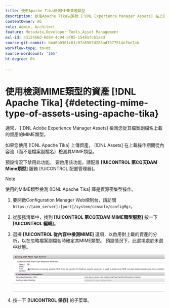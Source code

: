 ```yaml
---
title: 使用Apache Tika檢測MIME資產類型
description: 啟用Apache Tika以幫助 [!DNL Experience Manager Assets] 在上載操作期間檢測來自內容流的MIME類型的資產，而不是檔案副檔名。
contentOwner: AG
role: Admin, Architect
feature: Metadata,Developer Tools,Asset Management
exl-id: a312466d-8d84-4c94-af85-1549afc61aed
source-git-commit: bb46b0301c61c07a8967d285ad7977514efbe7ab
workflow-type: tm+mt
source-wordcount: '165'
ht-degree: 0%

---
```


# 使用檢測MIME類型的資產 [!DNL Apache Tika] {#detecting-mime-type-of-assets-using-apache-tika}

通常， [!DNL Adobe Experience Manager Assets] 檢測您從其檔案副檔名上載的資產的MIME類型。

如果您使用 [!DNL Apache Tika] 上傳資產， [!DNL Assets] 在上載操作期間從內容流（而不是檔案副檔名）檢測其MIME類型。

預設情況下禁用此功能。 要啟用該功能，請配置 **[!UICONTROL 第CQ天DAM Mime類型]** 服務 [!UICONTROL 配置管理器]。

>[!NOTE]
>
>使用的MIME類型檢測 [!DNL Apache Tika] 庫是資源密集型操作。

1. 要開啟Configuration Manager Web控制台，請訪問 `https://[aem_server]:[port]/system/console/configMgr`。

1. 從服務清單中，找到 **[!UICONTROL 第CQ天DAM MIME類型服務]** 按一下 **[!UICONTROL 編輯]**。

1. 選擇 **[!UICONTROL 從內容中檢測MIME]** 選項，以啟用對上載的資產的分析，以在忽略檔案副檔名時確定其MIME類型。 預設情況下，此選項處於未選中狀態。

   ![chlimage_1-333](assets/chlimage_1-333.png)

1. 按一下 **[!UICONTROL 保存]** 的子菜單。
